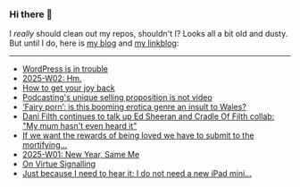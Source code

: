 ### Hi there 👋

I _really_ should clean out my repos, shouldn't I? Looks all a bit old and dusty. But until I do, here is [my blog](https://lostfocus.de/) and [my linkblog](https://dominikschwind.com/links):

--- 

<!-- POST-LIST:START -->
- [WordPress is in trouble](https://anderegg.ca/2025/01/11/wordpress-is-in-trouble)
- [2025-W02: Hm.](https://lostfocus.de/2025/01/12/2025-w02-hm/)
- [How to get your joy back](https://buttondown.com/monteiro/archive/how-to-get-your-joy-back/)
- [Podcasting&#39;s unique selling proposition is not video](https://james.cridland.net/blog/2025/unique-selling-proposition/)
- [‘Fairy porn’: is this booming erotica genre an insult to Wales?](https://www.theguardian.com/books/2025/jan/06/fairy-porn-is-this-booming-erotica-genre-an-insult-to-wales)
- [Dani Filth continues to talk up Ed Sheeran and Cradle Of Filth collab: &quot;My mum hasn&#39;t even heard it&quot;](https://www.nme.com/news/music/dani-filth-continues-to-talk-up-ed-sheeran-and-cradle-of-filth-collab-3826763)
- [If we want the rewards of being loved we have to submit to the mortifying…](https://lostfocus.de/2025/01/05/233435/)
- [2025-W01: New Year, Same Me](https://lostfocus.de/2025/01/05/2025-w01-new-year-same-me/)
- [On Virtue Signalling](https://kevquirk.com/blog/on-virtue-signalling)
- [Just because I need to hear it: I do not need a new iPad mini…](https://lostfocus.de/2025/01/02/233424/)
<!-- POST-LIST:END -->

<!--
**lostfocus/lostfocus** is a ✨ _special_ ✨ repository because its `README.md` (this file) appears on your GitHub profile.

Here are some ideas to get you started:

- 🔭 I’m currently working on ...
- 🌱 I’m currently learning ...
- 👯 I’m looking to collaborate on ...
- 🤔 I’m looking for help with ...
- 💬 Ask me about ...
- 📫 How to reach me: ...
- 😄 Pronouns: ...
- ⚡ Fun fact: ...
-->
